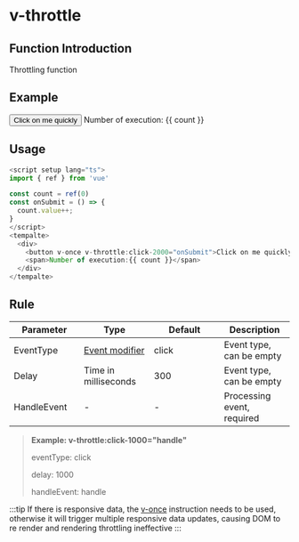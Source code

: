 # v-throttle

## Function Introduction

Throttling function

## Example

<script setup lang="ts">
import { ref } from 'vue'

const count = ref(0)
const onSubmit = () => {
  count.value++;
}
</script>

<div :style="{
  display: 'flex',
  justifyContent: 'left',
  alignItems: 'center',
  gap: '10px'
}">
<button :style="{
      border: '1px solid #ccc',
      padding: '10px',
      borderRadius: '5px'
      }"
      v-once v-throttle:click-2000="onSubmit">Click on me quickly</button>
  <span>Number of execution: {{ count }}</span>
</div>

## Usage

```typescript {11}
<script setup lang="ts">
import { ref } from 'vue'

const count = ref(0)
const onSubmit = () => {
  count.value++;
}
</script>
<tempalte>
  <div>
    <button v-once v-throttle:click-2000="onSubmit">Click on me quickly</button>
    <span>Number of execution:{{ count }}</span>
  </div>
</tempalte>
```

## Rule

| Parameter   | Type                                                                     | Default | Description                |
| ----------- | ------------------------------------------------------------------------ | ------- | -------------------------- |
| EventType   | [Event modifier](https://vuejs.org/guide/essentials/event-handling.html) | click   | Event type, can be empty   |
| Delay       | Time in milliseconds                                                     | 300     | Event type, can be empty   |
| HandleEvent | -                                                                        | -       | Processing event, required |

> **Example: v-throttle:click-1000="handle"**
>
> eventType: click
>
> delay: 1000
>
> handleEvent: handle

<style scoped>
  table {
    display: table;
    width: 100%;
    border-collapse: collapse;
  }
  td {
    width: 25%;

  }
  th {
    width: 25%;
  }
</style>

:::tip
If there is responsive data, the [v-once](https://vuejs.org/api/built-in-directives.html) instruction needs to be used, otherwise it will trigger multiple responsive data updates, causing DOM to re render and rendering throttling ineffective
:::
